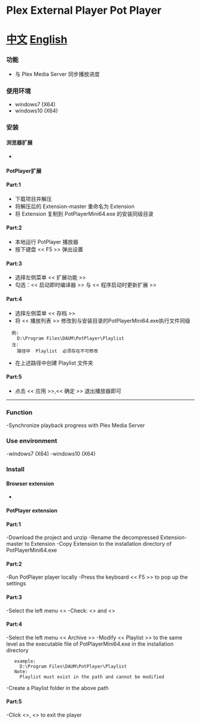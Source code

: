 # Plex External Player Pot Player

# [中文](#功能) [English](#Function) 


### <a id="功能">功能</a>
- 与 Plex Media Server 同步播放进度
### 使用环境
- windows7  (X64)
- windows10 (X64)
### 安装
#### 浏览器扩展
- 

#### PotPlayer扩展
#### Part:1
- 下载项目并解压
- 将解压后的 Extension-master 重命名为 Extension
- 将 Extension 复制到 PotPlayerMini64.exe 的安装同级目录
#### Part:2
- 本地运行 PotPlayer 播放器
- 按下键盘 << F5 >> 弹出设置
#### Part:3
- 选择左侧菜单 << 扩展功能 >>
- 勾选：<< 启动即时编译器 >> 与 << 程序启动时更新扩展 >>
#### Part:4
- 选择左侧菜单 << 存档 >>
- 将 << 播放列表 >> 修改到与安装目录的PotPlayerMini64.exe执行文件同级
```
  例: 
    D:\Program Files\DAUM\PotPlayer\Playlist
  注:
    路径中  Playlist  必须存在不可修改
```
- 在上述路径中创建 Playlist 文件夹
#### Part:5
- 点击 << 应用 >>,<< 确定 >> 退出播放器即可


***


### <a id="Function">Function</a>
-Synchronize playback progress with Plex Media Server
### Use environment
-windows7 (X64)
-windows10 (X64)
### Install
#### Browser extension
-

#### PotPlayer extension
#### Part:1
-Download the project and unzip
-Rename the decompressed Extension-master to Extension
-Copy Extension to the installation directory of PotPlayerMini64.exe
#### Part:2
-Run PotPlayer player locally
-Press the keyboard << F5 >> to pop up the settings
#### Part:3
-Select the left menu <<Extended Functions>>
-Check: <<Start the Just-in-time Compiler >> and <<Update the extension when the program starts >>
#### Part:4
-Select the left menu << Archive >>
-Modify << Playlist >> to the same level as the executable file of PotPlayerMini64.exe in the installation directory
```
   example: 
     D:\Program Files\DAUM\PotPlayer\Playlist
   Note:
     Playlist must exist in the path and cannot be modified
```
-Create a Playlist folder in the above path
#### Part:5
-Click <<Apply>>, <<OK>> to exit the player
